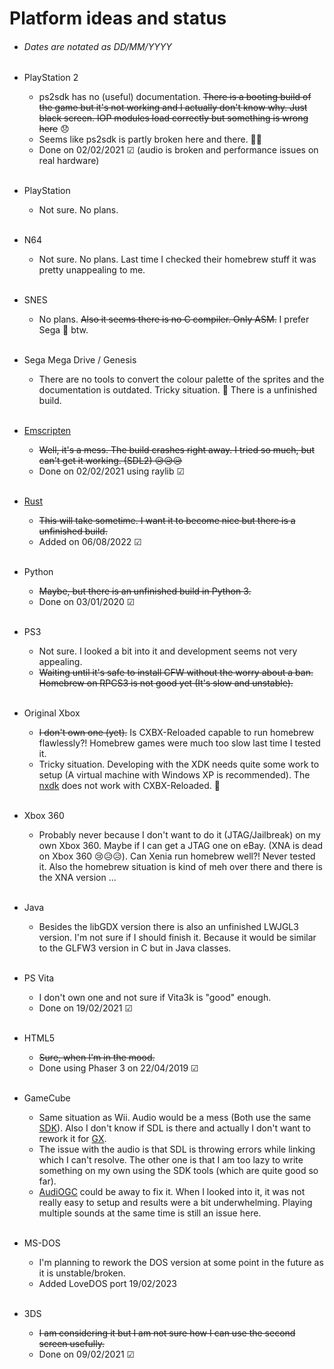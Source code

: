 # Platform ideas and status

- ###### Dates are notated as DD/MM/YYYY

- PlayStation 2
  - ps2sdk has no (useful) documentation. ~~There is a booting build of the game but it's not working and I actually don't know why. Just black screen. IOP modules load correctly but something is wrong here~~ 😞<br/>
  - Seems like ps2sdk is partly broken here and there. 🤔😮
  - Done on 02/02/2021 &#x2611; (audio is broken and performance issues on real hardware)
    <br/>
    <br/>
- PlayStation
  - Not sure. No plans.
    <br/>
    <br/>
- N64
  - Not sure. No plans. Last time I checked their homebrew stuff it was pretty unappealing to me.
    <br/>
    <br/>
- SNES
  - No plans. ~~Also it seems there is no C compiler. Only ASM.~~ I prefer Sega 💙 btw.
    <br/>
    <br/>
- Sega Mega Drive / Genesis
  - There are no tools to convert the colour palette of the sprites and the documentation is outdated. Tricky situation. 😬 There is a unfinished build.
    <br/>
    <br/>
- [Emscripten](https://emscripten.org/index.html)
  - ~~Well, it's a mess. The build crashes right away. I tried so much, but can't get it working. (SDL2) 😥😥😥~~<br/>
  - Done on 02/02/2021 using raylib &#x2611;
    <br/>
    <br/>
- [Rust](https://www.rust-lang.org/)
  - ~~This will take sometime. I want it to become nice but there is a unfinished build.~~
  - Added on 06/08/2022 &#x2611;
    <br/>
    <br/>
- Python
  - ~~Maybe, but there is an unfinished build in Python 3.~~<br/>
  - Done on 03/01/2020 &#x2611;
    <br/>
    <br/>
- PS3
  - Not sure. I looked a bit into it and development seems not very appealing.
  - ~~Waiting until it's safe to install CFW without the worry about a ban.~~ ~~Homebrew on RPCS3 is not good yet (It's slow and unstable).~~
    <br/>
    <br/>
- Original Xbox
  - ~~I don't own one (yet).~~ Is CXBX-Reloaded capable to run homebrew flawlessly?! Homebrew games were much too slow last time I tested it.
  - Tricky situation. Developing with the XDK needs quite some work to setup (A virtual machine with Windows XP is recommended). The [nxdk](https://github.com/XboxDev/nxdk) does not work with CXBX-Reloaded. 🙁
    <br/>
    <br/>
- Xbox 360
  - Probably never because I don't want to do it (JTAG/Jailbreak) on my own Xbox 360. Maybe if I can get a JTAG one on eBay. (XNA is dead on Xbox 360 😢😥😥). Can Xenia run homebrew well?! Never tested it. Also the homebrew situation is kind of meh over there and there is the XNA version ...
    <br/>
    <br/>
- Java
  - Besides the libGDX version there is also an unfinished LWJGL3 version. I'm not sure if I should finish it. Because it would be similar to the GLFW3 version in C but in Java classes.
    <br/>
    <br/>
- PS Vita
  - I don't own one and not sure if Vita3k is "good" enough.
  - Done on 19/02/2021 &#x2611;
    <br/>
    <br/>
- HTML5
  - ~~Sure, when I'm in the mood.~~<br/>
  - Done using Phaser 3 on 22/04/2019 &#x2611;
    <br/>
    <br/>
- GameCube
  - Same situation as Wii. Audio would be a mess (Both use the same [SDK](https://devkitpro.org/wiki/Getting_Started)). Also I don't know if SDL is there and actually I don't want to rework it for [GX](https://devkitpro.org/wiki/libogc/GX).
  - The issue with the audio is that SDL is throwing errors while linking which I can't resolve. The other one is that I am too lazy to write something on my own using the SDK tools (which are quite good so far).
  - [AudiOGC](https://github.com/HTV04/audiogc) could be away to fix it. When I looked into it, it was not really easy to setup and results were a bit underwhelming. Playing multiple sounds at the same time is still an issue here.
    <br/>
    <br/>
- MS-DOS
  - I'm planning to rework the DOS version at some point in the future as it is unstable/broken.
  - Added LoveDOS port 19/02/2023
    <br/>
    <br/>
- 3DS
  - ~~I am considering it but I am not sure how I can use the second screen usefully.~~
  - Done on 09/02/2021 &#x2611;